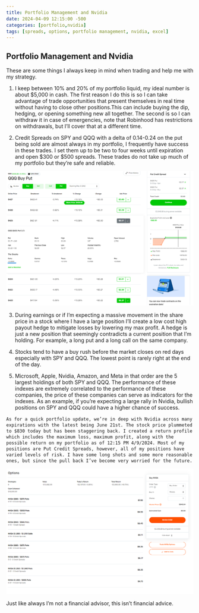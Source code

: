 ```yaml
---
title: Portfolio Management and Nvidia
date: 2024-04-09 12:15:00 -500
categories: [portfolio,nvidia]
tags: [spreads, options, portfolio management, nvidia, excel]
---
```


## Portfolio Management and Nvidia

These are some things I always keep in mind when trading and help me with my strategy.

1. I keep between 10% and 20% of my portfolio liquid, my ideal number is about $5,000 in cash. The first reason I do this is so I can take advantage of trade opportunities that present themselves in real time without having to close other positions.This can include buying the dip, hedging, or opening something new all together. The second is so I can withdraw it in case of emergencies, note that Robinhood has restrictions on withdrawals, but I’ll cover that at a different time.

2. Credit Spreads on SPY and QQQ with a delta of 0.14-0.24 on the put being sold are almost always in my portfolio, I frequently have success in these trades. I set them up to be two to four weeks until expiration and open $300 or $500 spreads. These trades do not take up much of my portfolio but they’re safe and reliable.

![img-description](/assets/deltaexample.png)

3. During earnings or if I’m expecting a massive movement in the share price in a stock where I have a large position I’ll create a low cost high payout hedge to mitigate losses by lowering my max profit. A hedge is just a new position that seemingly contradicts a current position that I’m holding. For example, a long put and a long call on the same company.

4. Stocks tend to have a buy rush before the market closes on red days especially with SPY and QQQ. The lowest point is rarely right at the end of the day.

5. Microsoft, Apple, Nvidia, Amazon, and Meta in that order are the 5 largest holdings of both SPY and QQQ. The performance of these indexes are extremely correlated to the performance of these companies, the price of these companies can serve as indicators for the indexes. As an example, if you’re expecting a large rally in Nvidia, bullish positions on SPY and QQQ could have a higher chance of success.

```
As for a quick portfolio update, we’re in deep with Nvidia across many expirations with the latest being June 21st. The stock price plummeted to $830 today but has been staggering back. I created a return profile which includes the maximum loss, maximum profit, along with the possible return on my portfolio as of 12:15 PM 4/9/2024. Most of my positions are Put Credit Spreads, however, all of my positions have varied levels of risk. I have some long shots and some more reasonable ones, but since the pull back I’ve become very worried for the future.
```
![img-description](/assets/nvdapositions04.09.2024.png)

Just like always I’m not a financial advisor, this isn’t financial advice.